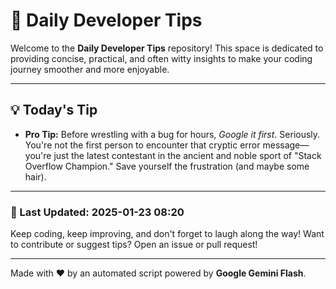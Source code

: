 
# 🌟 Daily Developer Tips

Welcome to the **Daily Developer Tips** repository! This space is dedicated to providing concise, practical, and often witty insights to make your coding journey smoother and more enjoyable.

---

## 💡 Today's Tip

- **Pro Tip:**  Before wrestling with a bug for hours,  *Google it first*.  Seriously. You're not the first person to encounter that cryptic error message—you're just the latest contestant in the ancient and noble sport of "Stack Overflow Champion."  Save yourself the frustration (and maybe some hair).

---

### 📅 Last Updated: 2025-01-23 08:20

Keep coding, keep improving, and don't forget to laugh along the way! Want to contribute or suggest tips? Open an issue or pull request!

---

Made with ❤️ by an automated script powered by **Google Gemini Flash**.

